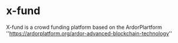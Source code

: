 # x-fund
X-fund is a crowd funding platform based on the ArdorPlartform ''https://ardorplatform.org/ardor-advanced-blockchain-technology''
